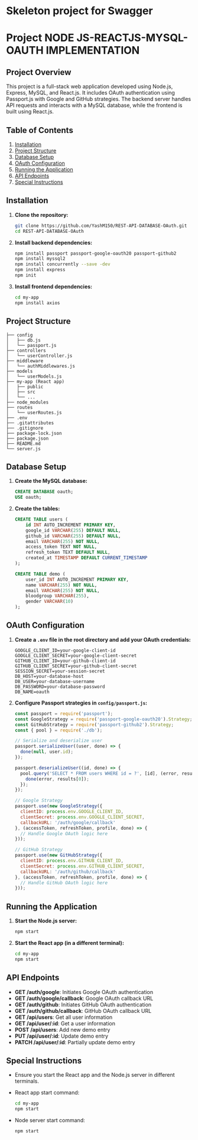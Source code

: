 # Skeleton project for Swagger
# Project NODE JS-REACTJS-MYSQL-OAUTH IMPLEMENTATION

## Project Overview

This project is a full-stack web application developed using Node.js, Express, MySQL, and React.js. It includes OAuth authentication using Passport.js with Google and GitHub strategies. The backend server handles API requests and interacts with a MySQL database, while the frontend is built using React.js.

## Table of Contents

1. [Installation](#installation)
2. [Project Structure](#project-structure)
3. [Database Setup](#database-setup)
4. [OAuth Configuration](#oauth-configuration)
5. [Running the Application](#running-the-application)
6. [API Endpoints](#api-endpoints)
7. [Special Instructions](#special-instructions)

## Installation

1. **Clone the repository:**

   ```bash
   git clone https://github.com/YashM150/REST-API-DATABASE-OAuth.git
   cd REST-API-DATABASE-OAuth
   ```

2. **Install backend dependencies:**

   ```bash
   npm install passport passport-google-oauth20 passport-github2
   npm install myssql2
   npm install concurrently --save -dev
   npm install express
   npm init
   
   ```

3. **Install frontend dependencies:**

   ```bash
   cd my-app
   npm install axios
   ```

## Project Structure

```plaintext
├── config
│   ├── db.js
│   └── passport.js
├── controllers
│   └── userController.js
├── middleware
│   └── authMiddlewares.js
├── models
│   └── userModels.js
├── my-app (React app)
│   ├── public
│   ├── src
│   └── ...
├── node_modules
├── routes
│   └── userRoutes.js
├── .env
├── .gitattributes
├── .gitignore
├── package-lock.json
├── package.json
├── README.md
└── server.js
```

## Database Setup

1. **Create the MySQL database:**

   ```sql
   CREATE DATABASE oauth;
   USE oauth;
   ```

2. **Create the tables:**

   ```sql
   CREATE TABLE users (
       id INT AUTO_INCREMENT PRIMARY KEY,
       google_id VARCHAR(255) DEFAULT NULL,
       github_id VARCHAR(255) DEFAULT NULL,
       email VARCHAR(255) NOT NULL,
       access_token TEXT NOT NULL,
       refresh_token TEXT DEFAULT NULL,
       created_at TIMESTAMP DEFAULT CURRENT_TIMESTAMP
   );

   CREATE TABLE demo (
       user_id INT AUTO_INCREMENT PRIMARY KEY,
       name VARCHAR(255) NOT NULL,
       email VARCHAR(255) NOT NULL,
       bloodgroup VARCHAR(255),
       gender VARCHAR(10)
   );
   ```

## OAuth Configuration

1. **Create a `.env` file in the root directory and add your OAuth credentials:**

   ```plaintext
   GOOGLE_CLIENT_ID=your-google-client-id
   GOOGLE_CLIENT_SECRET=your-google-client-secret
   GITHUB_CLIENT_ID=your-github-client-id
   GITHUB_CLIENT_SECRET=your-github-client-secret
   SESSION_SECRET=your-session-secret
   DB_HOST=your-database-host
   DB_USER=your-database-username
   DB_PASSWORD=your-database-password
   DB_NAME=oauth
   ```

2. **Configure Passport strategies in `config/passport.js`:**

   ```javascript
   const passport = require('passport');
   const GoogleStrategy = require('passport-google-oauth20').Strategy;
   const GitHubStrategy = require('passport-github2').Strategy;
   const { pool } = require('./db');

   // Serialize and deserialize user
   passport.serializeUser((user, done) => {
     done(null, user.id);
   });

   passport.deserializeUser((id, done) => {
     pool.query('SELECT * FROM users WHERE id = ?', [id], (error, results) => {
       done(error, results[0]);
     });
   });

   // Google Strategy
   passport.use(new GoogleStrategy({
     clientID: process.env.GOOGLE_CLIENT_ID,
     clientSecret: process.env.GOOGLE_CLIENT_SECRET,
     callbackURL: '/auth/google/callback'
   }, (accessToken, refreshToken, profile, done) => {
     // Handle Google OAuth logic here
   }));

   // GitHub Strategy
   passport.use(new GitHubStrategy({
     clientID: process.env.GITHUB_CLIENT_ID,
     clientSecret: process.env.GITHUB_CLIENT_SECRET,
     callbackURL: '/auth/github/callback'
   }, (accessToken, refreshToken, profile, done) => {
     // Handle GitHub OAuth logic here
   }));
   ```

## Running the Application

1. **Start the Node.js server:**

   ```bash
   npm start
   ```

2. **Start the React app (in a different terminal):**

   ```bash
   cd my-app
   npm start
   ```

## API Endpoints

- **GET /auth/google**: Initiates Google OAuth authentication
- **GET /auth/google/callback**: Google OAuth callback URL
- **GET /auth/github**: Initiates GitHub OAuth authentication
- **GET /auth/github/callback**: GitHub OAuth callback URL
- **GET /api/users**: Get all user information
- **GET /api/user/:id**: Get a user information
- **POST /api/users**: Add new demo entry
- **PUT /api/user/:id**: Update demo entry
- **PATCH /api/user/:id**: Partially update demo entry

## Special Instructions

- Ensure you start the React app and the Node.js server in different terminals.
- React app start command:

  ```bash
  cd my-app
  npm start
  ```

- Node server start command:

  ```bash
  npm start
  ```